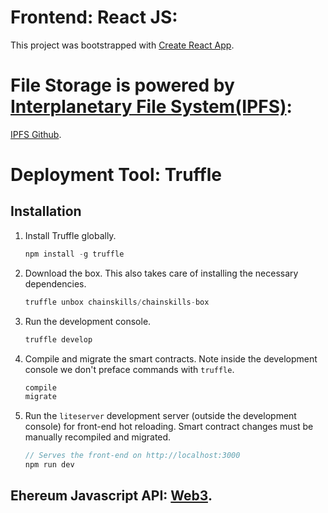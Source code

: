 # Frontend: React JS:

This project was bootstrapped with [Create React App](https://github.com/facebookincubator/create-react-app).

# File Storage is powered by [Interplanetary File System(IPFS)](https://ipfs.io/):
[IPFS Github](https://github.com/ipfs/ipfs).


# Deployment Tool: Truffle

## Installation

1. Install Truffle globally.
    ```javascript
    npm install -g truffle
    ```

2. Download the box. This also takes care of installing the necessary dependencies.
    ```javascript
    truffle unbox chainskills/chainskills-box
    ```

3. Run the development console.
    ```javascript
    truffle develop
    ```

4. Compile and migrate the smart contracts. Note inside the development console we don't preface commands with `truffle`.
    ```javascript
    compile
    migrate
    ```

5. Run the `liteserver` development server (outside the development console) for front-end hot reloading. Smart contract changes must be manually recompiled and migrated.
    ```javascript
    // Serves the front-end on http://localhost:3000
    npm run dev
    ```
## Ehereum Javascript API: [Web3](https://web3js.readthedocs.io/en/1.0/).

